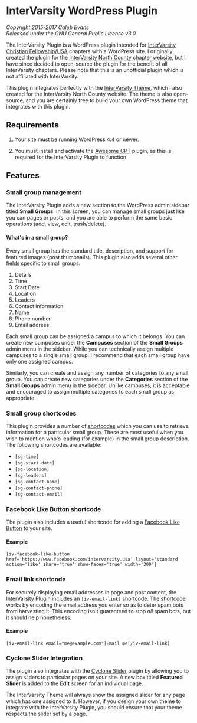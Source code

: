 # InterVarsity WordPress Plugin

*Copyright 2015-2017 Caleb Evans*  
*Released under the GNU General Public License v3.0*

The InterVarsity Plugin is a WordPress plugin intended for [InterVarsity
Christian Fellowship/USA](http://intervarsity.org/) chapters with a WordPress
site. I originally created the plugin for the [InterVarsity North County chapter
website](https://ivnorthcounty.org/), but I have since decided to open-source
the plugin for the benefit of all InterVarsity chapters. Please note that this
is an unofficial plugin which is not affiliated with InterVarsity.

This plugin integrates perfectly with the [InterVarsity
Theme](https://github.com/caleb531/intervarsity-theme), which I also created for
the InterVarsity North County website. The theme is also open-source, and you
are certainly free to build your own WordPress theme that integrates with this
plugin.

## Requirements

1. Your site must be running WordPress 4.4 or newer.

2. You must install and activate the [Awesome
CPT](https://github.com/caleb531/awesome-cpt) plugin, as this is required for
the InterVarsity Plugin to function.

## Features

### Small group management

The InterVarsity Plugin adds a new section to the WordPress admin sidebar titled
**Small Groups**. In this screen, you can manage small groups just like you can
pages or posts, and you are able to perform the same basic operations (add,
view, edit, trash/delete).

#### What's in a small group?

Every small group has the standard title, description, and support for featured
images (post thumbnails). This plugin also adds several other fields specific to
small groups:

1. Details
  1. Time
  2. Start Date
  3. Location
  4. Leaders
2. Contact information
  1. Name
  2. Phone number
  3. Email address

Each small group can be assigned a campus to which it belongs. You can create
new campuses under the **Campuses** section of the **Small Groups** admin menu
in the sidebar. While you can technically assign multiple campuses to a single
small group, I recommend that each small group have only one assigned campus.

Similarly, you can create and assign any number of categories to any small
group. You can create new categories under the **Categories** section of the
**Small Groups** admin menu in the sidebar. Unlike campuses, it is acceptable
and encouraged to assign multiple categories to each small group as appropriate.

### Small group shortcodes

This plugin provides a number of
[shortcodes](https://codex.wordpress.org/Shortcode) which you can use to
retrieve information for a particular small group. These are most useful when
you wish to mention who's leading (for example) in the small group description.
The following shortcodes are available:

- `[sg-time]`
- `[sg-start-date]`
- `[sg-location]`
- `[sg-leaders]`
- `[sg-contact-name]`
- `[sg-contact-phone]`
- `[sg-contact-email]`

### Facebook Like Button shortcode

The plugin also includes a useful shortcode for adding a [Facebook Like
Button](https://developers.facebook.com/docs/plugins/like-button) to your site.

#### Example

```
[iv-facebook-like-button href='https://www.facebook.com/intervarsity.usa' layout='standard' action='like' share='true' show-faces='true' width='300']
```

### Email link shortcode

For securely displaying email addresses in page and post content, the
InterVarsity Plugin includes an `[iv-email-link]` shortcode. The shortcode works
by encoding the email address you enter so as to deter spam bots from harvesting
it. This encoding isn't guaranteed to stop *all* spam bots, but it should help
nonetheless.

#### Example

```
[iv-email-link email="me@example.com"]Email me[/iv-email-link]
```

### Cyclone Slider Integration

The plugin also integrates with the [Cyclone
Slider](https://wordpress.org/plugins/cyclone-slider/) plugin by allowing you to
assign sliders to particular pages on your site. A new box titled **Featured
Slider** is added to the **Edit** screen for an individual page.

The InterVarsity Theme will always show the assigned slider for any page which
has one assigned to it. However, if you design your own theme to integrate with
the InterVarsity Plugin, you should ensure that your theme respects the slider
set by a page.

